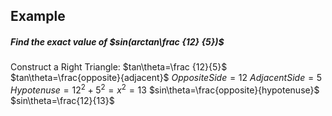## Example
##### Find the exact value of $sin(arctan\frac {12} {5})$
Construct a Right Triangle:
	$tan\theta=\frac {12}{5}$
	$tan\theta=\frac{opposite}{adjacent}$
	$Opposite Side=12$
	$Adjacent Side=5$
	$Hypotenuse=12^2+5^2=x^2 = 13$
	$sin\theta=\frac{opposite}{hypotenuse}$
	$sin\theta=\frac{12}{13}$





